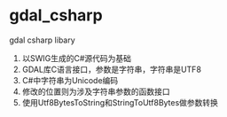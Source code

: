 # gdal_csharp
gdal csharp libary

1. 以SWIG生成的C#源代码为基础
2. GDAL库C语言接口，参数是字符串，字符串是UTF8 
3. C#中字符串为Unicode编码
4. 修改的位置则为涉及字符串参数的函数接口
5. 使用Utf8BytesToString和StringToUtf8Bytes做参数转换
